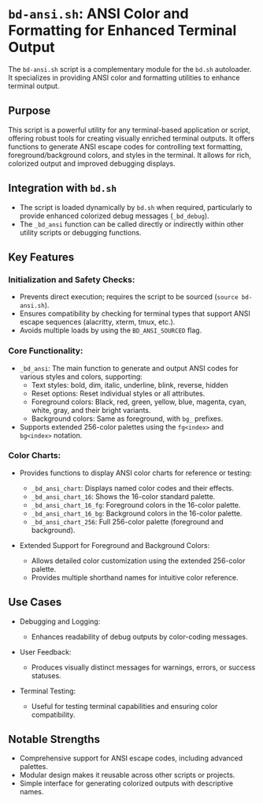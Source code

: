 # `bd-ansi.sh`: ANSI Color and Formatting for Enhanced Terminal Output

The `bd-ansi.sh` script is a complementary module for the `bd.sh` autoloader. It specializes in providing ANSI color and formatting utilities to enhance terminal output.

## Purpose

This script is a powerful utility for any terminal-based application or script, offering robust tools for creating visually enriched terminal outputs. It offers functions to generate ANSI escape codes for controlling text formatting, foreground/background colors, and styles in the terminal. It allows for rich, colorized output and improved debugging displays.

## Integration with `bd.sh`

* The script is loaded dynamically by `bd.sh` when required, particularly to provide enhanced colorized debug messages (`_bd_debug`).
* The `_bd_ansi` function can be called directly or indirectly within other utility scripts or debugging functions.

## Key Features

### Initialization and Safety Checks:

* Prevents direct execution; requires the script to be sourced (`source bd-ansi.sh`).
* Ensures compatibility by checking for terminal types that support ANSI escape sequences (alacritty, xterm, tmux, etc.).
* Avoids multiple loads by using the `BD_ANSI_SOURCED` flag.

### Core Functionality:

* `_bd_ansi`: The main function to generate and output ANSI codes for various styles and colors, supporting:
	* Text styles: bold, dim, italic, underline, blink, reverse, hidden
	* Reset options: Reset individual styles or all attributes.
	* Foreground colors: Black, red, green, yellow, blue, magenta, cyan, white, gray, and their bright variants.
	* Background colors: Same as foreground, with `bg_` prefixes.
* Supports extended 256-color palettes using the `fg<index>` and `bg<index>` notation.

### Color Charts:

* Provides functions to display ANSI color charts for reference or testing:
	* `_bd_ansi_chart`: Displays named color codes and their effects.
	* `_bd_ansi_chart_16`: Shows the 16-color standard palette.
	* `_bd_ansi_chart_16_fg`: Foreground colors in the 16-color palette.
	* `_bd_ansi_chart_16_bg`: Background colors in the 16-color palette.
	* `_bd_ansi_chart_256`: Full 256-color palette (foreground and background).

* Extended Support for Foreground and Background Colors:
	* Allows detailed color customization using the extended 256-color palette.
	* Provides multiple shorthand names for intuitive color reference.

## Use Cases

* Debugging and Logging:
	* Enhances readability of debug outputs by color-coding messages.

* User Feedback:
	* Produces visually distinct messages for warnings, errors, or success statuses.

* Terminal Testing:
	* Useful for testing terminal capabilities and ensuring color compatibility.

## Notable Strengths

* Comprehensive support for ANSI escape codes, including advanced palettes.
* Modular design makes it reusable across other scripts or projects.
* Simple interface for generating colorized outputs with descriptive names.
